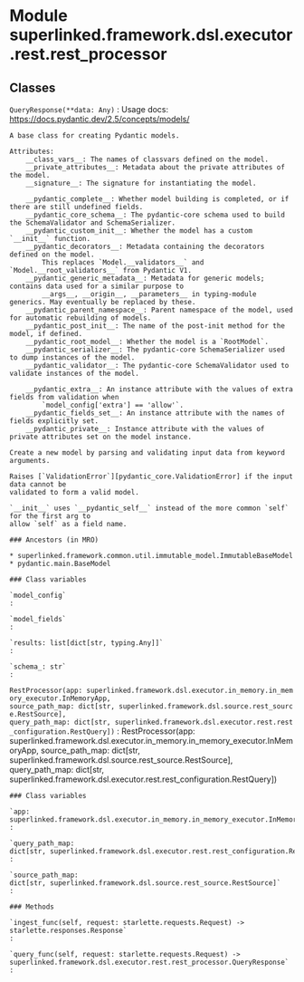 Module superlinked.framework.dsl.executor.rest.rest_processor
=============================================================

Classes
-------

`QueryResponse(**data: Any)`
:   Usage docs: https://docs.pydantic.dev/2.5/concepts/models/
    
    A base class for creating Pydantic models.
    
    Attributes:
        __class_vars__: The names of classvars defined on the model.
        __private_attributes__: Metadata about the private attributes of the model.
        __signature__: The signature for instantiating the model.
    
        __pydantic_complete__: Whether model building is completed, or if there are still undefined fields.
        __pydantic_core_schema__: The pydantic-core schema used to build the SchemaValidator and SchemaSerializer.
        __pydantic_custom_init__: Whether the model has a custom `__init__` function.
        __pydantic_decorators__: Metadata containing the decorators defined on the model.
            This replaces `Model.__validators__` and `Model.__root_validators__` from Pydantic V1.
        __pydantic_generic_metadata__: Metadata for generic models; contains data used for a similar purpose to
            __args__, __origin__, __parameters__ in typing-module generics. May eventually be replaced by these.
        __pydantic_parent_namespace__: Parent namespace of the model, used for automatic rebuilding of models.
        __pydantic_post_init__: The name of the post-init method for the model, if defined.
        __pydantic_root_model__: Whether the model is a `RootModel`.
        __pydantic_serializer__: The pydantic-core SchemaSerializer used to dump instances of the model.
        __pydantic_validator__: The pydantic-core SchemaValidator used to validate instances of the model.
    
        __pydantic_extra__: An instance attribute with the values of extra fields from validation when
            `model_config['extra'] == 'allow'`.
        __pydantic_fields_set__: An instance attribute with the names of fields explicitly set.
        __pydantic_private__: Instance attribute with the values of private attributes set on the model instance.
    
    Create a new model by parsing and validating input data from keyword arguments.
    
    Raises [`ValidationError`][pydantic_core.ValidationError] if the input data cannot be
    validated to form a valid model.
    
    `__init__` uses `__pydantic_self__` instead of the more common `self` for the first arg to
    allow `self` as a field name.

    ### Ancestors (in MRO)

    * superlinked.framework.common.util.immutable_model.ImmutableBaseModel
    * pydantic.main.BaseModel

    ### Class variables

    `model_config`
    :

    `model_fields`
    :

    `results: list[dict[str, typing.Any]]`
    :

    `schema_: str`
    :

`RestProcessor(app: superlinked.framework.dsl.executor.in_memory.in_memory_executor.InMemoryApp, source_path_map: dict[str, superlinked.framework.dsl.source.rest_source.RestSource], query_path_map: dict[str, superlinked.framework.dsl.executor.rest.rest_configuration.RestQuery])`
:   RestProcessor(app: superlinked.framework.dsl.executor.in_memory.in_memory_executor.InMemoryApp, source_path_map: dict[str, superlinked.framework.dsl.source.rest_source.RestSource], query_path_map: dict[str, superlinked.framework.dsl.executor.rest.rest_configuration.RestQuery])

    ### Class variables

    `app: superlinked.framework.dsl.executor.in_memory.in_memory_executor.InMemoryApp`
    :

    `query_path_map: dict[str, superlinked.framework.dsl.executor.rest.rest_configuration.RestQuery]`
    :

    `source_path_map: dict[str, superlinked.framework.dsl.source.rest_source.RestSource]`
    :

    ### Methods

    `ingest_func(self, request: starlette.requests.Request) ‑> starlette.responses.Response`
    :

    `query_func(self, request: starlette.requests.Request) ‑> superlinked.framework.dsl.executor.rest.rest_processor.QueryResponse`
    :